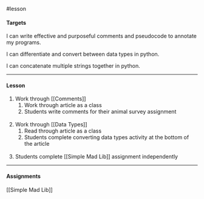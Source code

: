 #lesson 

#### Targets
I can write effective and purposeful comments and pseudocode to annotate my programs.

I can differentiate and convert between data types in python.

I can concatenate multiple strings together in python.

---
#### Lesson

1. Work through [[Comments]]
	1. Work through article as a class
	2. Students write comments for their animal survey assignment</br></br>
2. Work through [[Data Types]]
	1. Read through article as a class
	2. Students complete converting data types activity at the bottom of the article</br></br>
3. Students complete [[Simple Mad Lib]] assignment independently

---
#### Assignments

[[Simple Mad Lib]]
